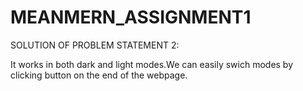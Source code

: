 # MEANMERN_ASSIGNMENT1
SOLUTION OF PROBLEM STATEMENT 2:





















It works in both dark and light modes.We can easily swich modes by clicking button on the end of the webpage.
